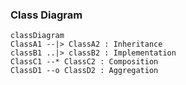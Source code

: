 ### Class Diagram
```mermaid
classDiagram
ClassA1 --|> ClassA2 : Inheritance
classB1 ..|> classB2 : Implementation
ClassC1 --* ClassC2 : Composition
ClassD1 --o ClassD2 : Aggregation
```